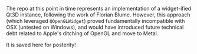 The repo at this point in time represents an implementation of a widget-ified Qt3D instance, following the work of Florian Blume. However, this approach (which leveraged `QOpenGLWidget`) proved fundamentally incompatible with OSX (untested on Windows), and would have introduced future technical debt related to Apple's ditching of OpenGL and move to Metal.

It is saved here for posterity!
